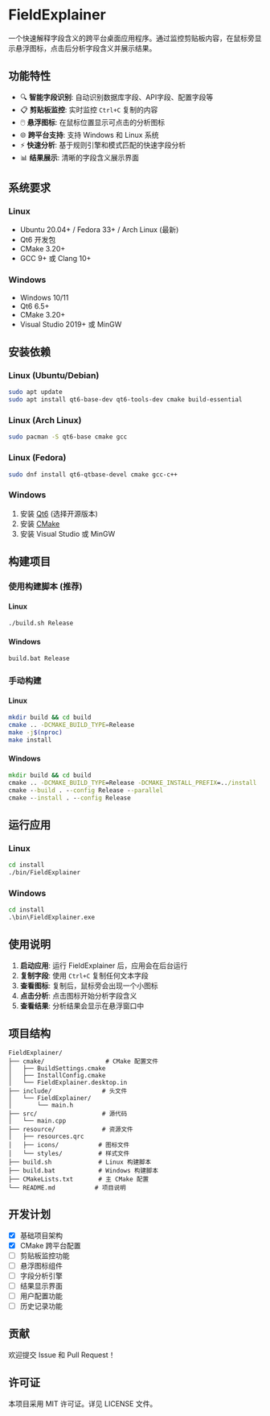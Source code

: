 # FieldExplainer

一个快速解释字段含义的跨平台桌面应用程序。通过监控剪贴板内容，在鼠标旁显示悬浮图标，点击后分析字段含义并展示结果。

## 功能特性

- 🔍 **智能字段识别**: 自动识别数据库字段、API字段、配置字段等
- 📋 **剪贴板监控**: 实时监控 `Ctrl+C` 复制的内容
- 🖱️ **悬浮图标**: 在鼠标位置显示可点击的分析图标
- 🌐 **跨平台支持**: 支持 Windows 和 Linux 系统
- ⚡ **快速分析**: 基于规则引擎和模式匹配的快速字段分析
- 📊 **结果展示**: 清晰的字段含义展示界面

## 系统要求

### Linux
- Ubuntu 20.04+ / Fedora 33+ / Arch Linux (最新)
- Qt6 开发包
- CMake 3.20+
- GCC 9+ 或 Clang 10+

### Windows
- Windows 10/11
- Qt6 6.5+
- CMake 3.20+
- Visual Studio 2019+ 或 MinGW

## 安装依赖

### Linux (Ubuntu/Debian)
```bash
sudo apt update
sudo apt install qt6-base-dev qt6-tools-dev cmake build-essential
```

### Linux (Arch Linux)
```bash
sudo pacman -S qt6-base cmake gcc
```

### Linux (Fedora)
```bash
sudo dnf install qt6-qtbase-devel cmake gcc-c++
```

### Windows
1. 安装 [Qt6](https://www.qt.io/download) (选择开源版本)
2. 安装 [CMake](https://cmake.org/download/)
3. 安装 Visual Studio 或 MinGW

## 构建项目

### 使用构建脚本 (推荐)

#### Linux
```bash
./build.sh Release
```

#### Windows
```cmd
build.bat Release
```

### 手动构建

#### Linux
```bash
mkdir build && cd build
cmake .. -DCMAKE_BUILD_TYPE=Release
make -j$(nproc)
make install
```

#### Windows
```cmd
mkdir build && cd build
cmake .. -DCMAKE_BUILD_TYPE=Release -DCMAKE_INSTALL_PREFIX=../install
cmake --build . --config Release --parallel
cmake --install . --config Release
```

## 运行应用

### Linux
```bash
cd install
./bin/FieldExplainer
```

### Windows
```cmd
cd install
.\bin\FieldExplainer.exe
```

## 使用说明

1. **启动应用**: 运行 FieldExplainer 后，应用会在后台运行
2. **复制字段**: 使用 `Ctrl+C` 复制任何文本字段
3. **查看图标**: 复制后，鼠标旁会出现一个小图标
4. **点击分析**: 点击图标开始分析字段含义
5. **查看结果**: 分析结果会显示在悬浮窗口中

## 项目结构

```
FieldExplainer/
├── cmake/                 # CMake 配置文件
│   ├── BuildSettings.cmake
│   ├── InstallConfig.cmake
│   └── FieldExplainer.desktop.in
├── include/              # 头文件
│   └── FieldExplainer/
│       └── main.h
├── src/                  # 源代码
│   └── main.cpp
├── resource/             # 资源文件
│   ├── resources.qrc
│   ├── icons/           # 图标文件
│   └── styles/          # 样式文件
├── build.sh             # Linux 构建脚本
├── build.bat            # Windows 构建脚本
├── CMakeLists.txt       # 主 CMake 配置
└── README.md           # 项目说明
```

## 开发计划

- [x] 基础项目架构
- [x] CMake 跨平台配置
- [ ] 剪贴板监控功能
- [ ] 悬浮图标组件
- [ ] 字段分析引擎
- [ ] 结果显示界面
- [ ] 用户配置功能
- [ ] 历史记录功能

## 贡献

欢迎提交 Issue 和 Pull Request！

## 许可证

本项目采用 MIT 许可证。详见 LICENSE 文件。

